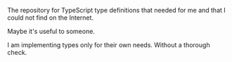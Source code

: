 The repository for TypeScript type definitions that needed for me and that I could not find on the Internet.

Maybe it's useful to someone.

I am implementing types only for their own needs. Without a thorough check.